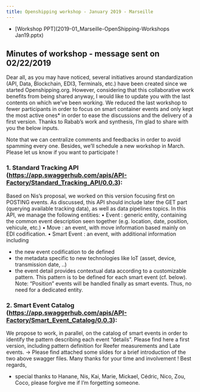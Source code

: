 ```yaml
---
title: Openshipping workshop - January 2019 - Marseille
---
```


- [Workshop PPT](2019-01_Marseille-OpenShipping-Workshops Jan19.pptx)

## Minutes of workshop - message sent on 02/22/2019 


Dear all,
as you may have noticed, several initiatives around standardization (API, Data, Blockchain, EDI3, Terminals, etc.) have been created since we started Openshipping.org. However, considering that this collaborative work benefits from being shared anyway, I would like to update you with the last contents on which we’ve been working. We reduced the last workshop to fewer participants in order to focus on smart container events and only kept the most active ones* in order to ease the discussions and the delivery of a first version.
Thanks to Rabab’s work and synthesis, I’m glad to share with you the below inputs. 

Note that we can centralize comments and feedbacks in order to avoid spamming every one. 
Besides, we’ll schedule a new workshop in March. Please let us know if you want to participate !

### 1.	Standard Tracking API (https://app.swaggerhub.com/apis/API-Factory/Standard_Tracking_API/0.0.3):

Based on Nis’s proposal, we worked on this version focusing first on POSTING events.
As discussed, this API should include later the GET part (querying available tracking data), as well as data pipelines topics.
In this API, we manage the following entities:
•	Event : generic entity, containing the common event description seen together (e.g. location, date, position, vehicule, etc.)
•	Move : an event, with move information based mainly on EDI codification.
•	Smart Event : an event, with additional information including 
-	the new event codification to de defined
-	the metadata specific to new technologies like IoT (asset, device, transmission date, ..)
-	the event detail provides contextual data according to a customizable pattern. This pattern is to be defined for each smart event (cf. below).
Note: “Position” events will be handled finally as smart events. Thus, no need for a dedicated entity.

### 2.	Smart Event Catalog (https://app.swaggerhub.com/apis/API-Factory/Smart_Event_Catalog/0.0.3):

We propose to work, in parallel, on the catalog of smart events in order to identify the pattern describing each event “details”.
Please find here a first version, including pattern definition for Reefer measurements and Late events.
-> Please find attached some slides for a brief introduction of the two above swagger files.
Many thanks for your time and involvement !
Best regards,

* special thanks to Hanane, Nis, Kai, Marie, Mickael, Cédric, Nico, Zou, Coco, please forgive me if I’m forgetting someone.
